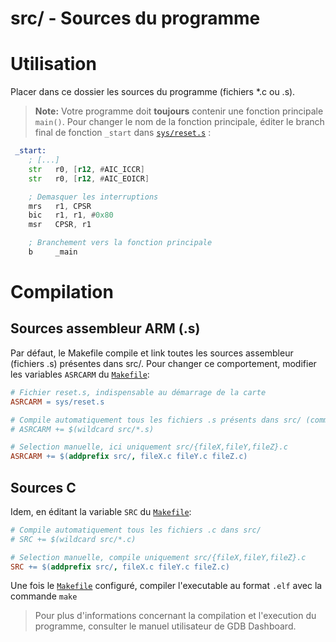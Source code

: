 
src/ - Sources du programme
=======================

# Utilisation
Placer dans ce dossier les sources du programme (fichiers *.c ou .s).

> **Note:**
>  Votre programme doit **toujours** contenir une fonction principale `main()`.
>  Pour changer le nom de la fonction principale, éditer le branch final de fonction `_start` dans [`sys/reset.s`][reset] :

```asm
 _start:
    ; [...]
    str   r0, [r12, #AIC_ICCR]
    str   r0, [r12, #AIC_EOICR]

    ; Demasquer les interruptions
    mrs   r1, CPSR
    bic   r1, r1, #0x80
    msr   CPSR, r1

    ; Branchement vers la fonction principale
    b     _main
```

# Compilation

## Sources assembleur ARM (.s)

Par défaut, le Makefile compile et link toutes les sources assembleur (fichiers .s) présentes dans src/. Pour changer ce comportement, modifier les variables `ASRCARM` du [`Makefile`][makefile]:

```Makefile
# Fichier reset.s, indispensable au démarrage de la carte
ASRCARM = sys/reset.s

# Compile automatiquement tous les fichiers .s présents dans src/ (commenté ici)
# ASRCARM += $(wildcard src/*.s)

# Selection manuelle, ici uniquement src/{fileX,fileY,fileZ}.c
ASRCARM += $(addprefix src/, fileX.c fileY.c fileZ.c)
```

## Sources C

Idem, en éditant la variable `SRC` du [`Makefile`][makefile]:

```Makefile
# Compile automatiquement tous les fichiers .c dans src/
# SRC += $(wildcard src/*.c)

# Selection manuelle, compile uniquement src/{fileX,fileY,fileZ}.c
SRC += $(addprefix src/, fileX.c fileY.c fileZ.c)
```

Une fois le [`Makefile`][makefile] configuré, compiler l'executable au format `.elf` avec la commande `make`

> Pour plus d'informations concernant la compilation et l'execution du programme, consulter le manuel utilisateur de GDB Dashboard.

[reset]: ../sys/reset.s
[makefile]: ../Makefile
